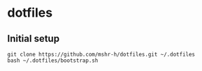 # dotfiles

## Initial setup
```
git clone https://github.com/mshr-h/dotfiles.git ~/.dotfiles
bash ~/.dotfiles/bootstrap.sh
```

